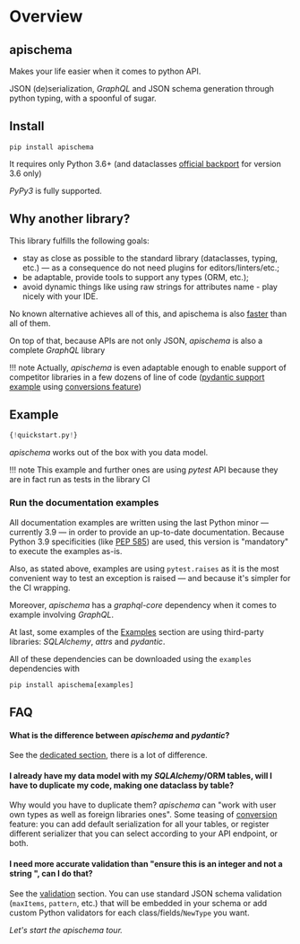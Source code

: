 # Overview

## apischema

Makes your life easier when it comes to python API.

JSON (de)serialization, *GraphQL* and JSON schema generation through python typing, with a spoonful of sugar.

## Install
```shell
pip install apischema
```
It requires only Python 3.6+ (and dataclasses [official backport](https://pypi.org/project/dataclasses/) for version 3.6 only)

*PyPy3* is fully supported.

## Why another library?

This library fulfills the following goals:

- stay as close as possible to the standard library (dataclasses, typing, etc.) — as a consequence do not need plugins for editors/linters/etc.;
- be adaptable, provide tools to support any types (ORM, etc.);
- avoid dynamic things like using raw strings for attributes name - play nicely with your IDE.

No known alternative achieves all of this, and apischema is also [faster](benchmark.md) than all of them.

On top of that, because APIs are not only JSON, *apischema* is also a complete *GraphQL* library

!!! note
    Actually, *apischema* is even adaptable enough to enable support of competitor libraries in a few dozens of line of code ([pydantic support example](examples/pydantic_support.md) using [conversions feature](conversions.md))  

## Example

```python
{!quickstart.py!}
```
*apischema* works out of the box with you data model.

!!! note
    This example and further ones are using *pytest* API because they are in fact run as tests in the library CI

### Run the documentation examples

All documentation examples are written using the last Python minor — currently 3.9 — in order to provide an up-to-date documentation. Because Python 3.9 specificities (like [PEP 585](https://www.python.org/dev/peps/pep-0585/)) are used, this version is "mandatory" to execute the examples as-is.

Also, as stated above, examples are using `pytest.raises` as it is the most convenient way to test an exception is raised — and because it's simpler for the CI wrapping.

Moreover, *apischema* has a *graphql-core* dependency when it comes to example involving *GraphQL*.

At last, some examples of the [Examples](examples) section are using third-party libraries: *SQLAlchemy*, *attrs* and *pydantic*.

All of these dependencies can be downloaded using the `examples` dependencies with 
```shell
pip install apischema[examples]
```


## FAQ

#### What is the difference between *apischema* and *pydantic*?

See the [dedicated section](difference_with_pydantic.md), there is a lot of difference. 

#### I already have my data model with my *SQLAlchemy*/ORM tables, will I have to duplicate my code, making one dataclass by table?
Why would you have to duplicate them? *apischema* can "work with user own types as well as foreign libraries ones". Some teasing of [conversion](conversions.md) feature: you can add default serialization for all your tables, or register different serializer that you can select according to your API endpoint, or both.

#### I need more accurate validation than "ensure this is an integer and not a string ", can I do that?
See the [validation](validation.md) section. You can use standard JSON schema validation (`maxItems`, `pattern`, etc.) that will be embedded in your schema or add custom Python validators for each class/fields/`NewType` you want.

*Let's start the apischema tour.*